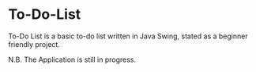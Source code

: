 # To-Do-List
To-Do List is a basic to-do list written in Java Swing, stated as a beginner friendly project.


N.B. The Application is still in progress.
